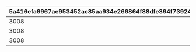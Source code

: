 |5a416efa6967ae953452ac85aa934e266864f88dfe394f739240775e1943a453|cc80309ce67ec05bc07ed0bc27d99fbb9984442532df3b0cb7dc854fcddc9b91|d65525340d055d68ecead2cff57a6864ee80f4fdab247092f4df9cbbbcc5ac7f|285c8e749702a2c24e6cfea387e338a0cf5d56bdd430bea62230a951262de80c|b442a394b445f2e5776a5cae1a08f44ebecb173d5eb12f8495a9a7a16244595e|911521416d3a3ad50748b77680bdd6fa22d7df9317655d4f9f6931efd2d40501|d323c2b82bc6a27e0362f1a104c39d511587fd3a87c1af47f9ec91abc5d66ff0|ab795f44f3be2119f677108b25aaae9dbe3a8201c10a48d9a09c2c93a72d464b|7cea356e4e80b42c3538a4273ff86f558c6fb3d7d57990a7215d94aceee722a2|d2a07d1e2f8f7e3a82dbe2f7ce94d89dddbc738fdf17d3ff8e15c0c496c83127|e9af2d330f6a0d21bbdd9931e4f52d9d41a9ccf346ddf2e0999a551a3ec29731|221b885aa342f16addcc2d4ec697c4ddf6f141d277b165b6b4436adab5683141|a26958274c4c918297153deca2d8d82e0d6956ede70c8b8259ed5ff178b26aef|c0bdf5283c82a68909c72edd19e488bdf1894e5021d408717309d3c539bbcf9b|c8cc4ded558dd222774f8c8247a4ae519a929b5a1554472ff263c75692b25dd0|87ee994ed87e9b2fec70781c0a0fcf8ddd8e74a50e54b198a692bcd1d9fd955f|9031048ef8c3e585e5adb00c6bc9866bed6f0aa6b41259b07b7f07fcc934415f|40bb0a2f4c35c6a61ab60afba0f05196d0fb8298b92b9b3bb1d78b66e3ee5c78|
| --- | --- | --- | --- | --- | --- | --- | --- | --- | --- | --- | --- | --- | --- | --- | --- | --- | --- |
|3008|bgm_M646_Mode1|803100222|-1|4|1|0|-1|1|0|-1|5|83|1.5|0|1|1|9006525|
|3008|bgm_M646_Mode2|803100223|-1|2|1|0|-1|1|0|-1|5|66|1.5|0|1|2|9006526|
|3008|bgm_M646_Mode3|803100224|-1|-1|1|9000003|-1|-1|0|-1|5|0|1.5|0|1|3|9006527|